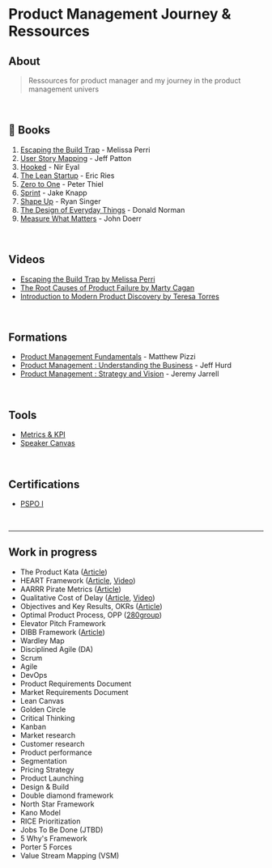 # Product Management Journey & Ressources

## About

> Ressources for product manager and my journey in the product management univers

<br>

## &#128215; Books

1. [Escaping the Build Trap](https://amzn.to/3OCL8ad) - Melissa Perri
2. [User Story Mapping](https://amzn.to/44PptkO) -  Jeff Patton
3. [Hooked](https://amzn.to/3KlvKN7) - Nir Eyal
4. [The Lean Startup](https://amzn.to/3Ohzu3h) - Eric Ries
5. [Zero to One](https://amzn.to/47bmG7h) - Peter Thiel
6. [Sprint](https://amzn.to/3qlz83D) - Jake Knapp
7. [Shape Up](https://basecamp.com/shapeup) - Ryan Singer
8. [The Design of Everyday Things](https://amzn.to/3YoubUn) - Donald Norman
9. [Measure What Matters](https://amzn.to/3DBTkRN) - John Doerr

<br>

## Videos

- [Escaping the Build Trap by Melissa Perri](https://www.youtube.com/watch?v=DmJXpI7OJuY)
- [The Root Causes of Product Failure by Marty Cagan](https://www.youtube.com/watch?v=9dccd8lihpQ)
- [Introduction to Modern Product Discovery by Teresa Torres](https://www.youtube.com/watch?v=l7-5x0ra2tc)

<br>

## Formations
- [Product Management Fundamentals](https://www.pluralsight.com/courses/product-management-fundamentals) - Matthew Pizzi
- [Product Management : Understanding the Business](https://www.pluralsight.com/courses/product-management-understanding-business) - Jeff Hurd
- [Product Management : Strategy and Vision](https://www.pluralsight.com/courses/product-management-strategy-vision) - Jeremy Jarrell

<br>

## Tools
- [Metrics & KPI](https://github.com/robotsatan/PM-Repos/blob/main/tools/metrics.md)
- [Speaker Canvas](https://github.com/robotsatan/product-management-repository/blob/main/tools/Speaker%20Canvas.pdf)

<br>

## Certifications
- [PSPO I]()

<br>

---

## Work in progress

- The Product Kata ([Article](https://melissaperri.com/blog/2015/07/22/the-product-kata))
- HEART Framework ([Article](https://www.appcues.com/blog/google-improves-user-experience-with-heart-framework), [Video](https://www.youtube.com/watch?v=YugESrDVHuo))
- AARRR Pirate Metrics ([Article](https://www.designwithvalue.com/aarrr-framework))
- Qualitative Cost of Delay ([Article](https://blackswanfarming.com/qualitative-cost-delay/), [Video](https://www.youtube.com/watch?v=OmU5yIu7vRw))
- Objectives and Key Results, OKRs ([Article](https://rework.withgoogle.com/guides/set-goals-with-okrs/steps/introduction/))
- Optimal Product Process, OPP ([280group](https://280group.com/product-management-methodology/optimal-product-process-framework/))
- Elevator Pitch Framework
- DIBB Framework ([Article](https://artkai.io/blog/dibb-framework))
- Wardley Map
- Disciplined Agile (DA)
- Scrum
- Agile
- DevOps
- Product Requirements Document
- Market Requirements Document
- Lean Canvas
- Golden Circle
- Critical Thinking
- Kanban
- Market research
- Customer research
- Product performance
- Segmentation
- Pricing Strategy
- Product Launching
- Design & Build
- Double diamond framework
- North Star Framework
- Kano Model
- RICE Prioritization
- Jobs To Be Done (JTBD)
- 5 Why's Framework
- Porter 5 Forces
- Value Stream Mapping (VSM)

<br>


